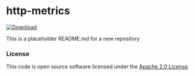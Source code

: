 
# http-metrics

 [ ![Download](https://api.bintray.com/packages/hmrc/releases/http-metrics/images/download.svg) ](https://bintray.com/hmrc/releases/http-metrics/_latestVersion)

This is a placeholder README.md for a new repository

### License

This code is open source software licensed under the [Apache 2.0 License]("http://www.apache.org/licenses/LICENSE-2.0.html").
